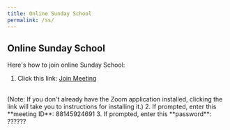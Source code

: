 ```yaml
---
title: Online Sunday School
permalink: /ss/
---
```


<section markdown="1">

# Online Sunday School

Here's how to join online Sunday School:

1. Click this link:
  <a class="blue" href="https://us02web.zoom.us/j/88145924691?pwd=TWIrY0ZXZGhYUVBjSTkzNUlwU0paQT09" rel="external" target="_blank">Join Meeting</a>
  <br>
  (Note: If you don't already have the Zoom application installed, clicking the
  link will take you to instructions for installing it.)
2. If prompted, enter this **meeting ID**: <span class="meeting-id"><span>881</span><span>4592</span>4691</span>
3. If prompted, enter this **password**: <span class="meeting-password"><span>???</span>???</span>

</section>
